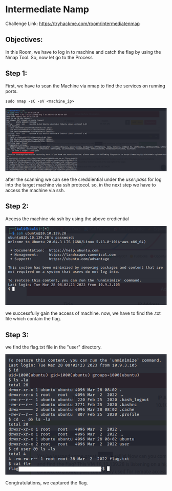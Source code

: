# **Intermediate Namp**

Challenge Link: https://tryhackme.com/room/intermediatenmap

## **Objectives:**

In this Room, we have to log in to machine and catch the flag by using the Nmap Tool.
So, now let go to the Process

## **Step 1:**

 First, we have to scan the Machine via nmap to find the services on running ports. 
<br>

```
sudo nmap -sC -sV <machine_ip>
```

![Scanning the Target](https://github.com/DawoodRomeo/TryHackMeCTF/blob/main/src/Intermediate%20Nmap/nmap_scan.png)

after the scanning we can see the creddiential under the *user:pass* for log into the target machine via ssh protocol.
so, in the next step we have to access the machine via ssh.

## **Step 2:**

Access the machine via ssh by using the above crediential
<br>

![ssh Login](https://github.com/DawoodRomeo/TryHackMeCTF/blob/main/src/Intermediate%20Nmap/ssh_login.png)

we successfully gain the access of machine. now, we have to find the .txt file which contain the flag.

## **Step 3:**

we find the flag.txt file in the "user" directory.
<br>

![flag](https://github.com/DawoodRomeo/TryHackMeCTF/blob/main/src/Intermediate%20Nmap/flag.png)

Congtratulations, we captured the flag. 
